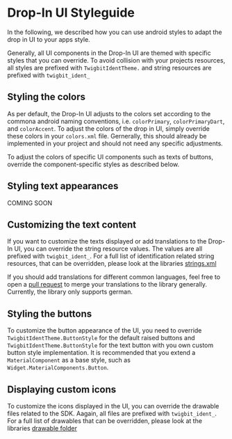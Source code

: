 # Drop-In UI Styleguide

In the following, we described how you can use android styles to adapt the drop in UI to your apps style. 

Generally, all UI components in the Drop-In UI are themed with specific styles that you can override. 
To avoid collision with your projects resources, all styles are prefixed with `TwigbitIdentTheme.` and string resources are prefixed with `twigbit_ident_`

## Styling the colors 

As per default, the Drop-In UI adjusts to the colors set according to the commona android naming conventions, i.e. `colorPrimary`, `colorPrimaryDart`, and `colorAccent`. 
To adjust the colors of the drop in UI, simply override these colors in your `colors.xml` file.
Gernerally, this should already be implemented in your project and should not need any specific adjustments. 
 
To adjust the colors of specific UI components such as texts of buttons, override the component-specific styles as described below. 

## Styling text appearances

COMING SOON

## Customizing the text content

If you want to customize the texts displayed or add translations to the Drop-In UI, you can override the string resource values.
The values are all prefixed with `twigbit_ident_`. 
For a full list of identification related string resources, that can be overridden, please look at the libraries [strings.xml](../identsdk/src/main/res/values/strings.xml)

If you should add translations for different common languages, feel free to open a [pull request](https://github.com/twigbit/ident-sdk/pulls) to merge your translations to the library generally. Currently, the library only supports german.

## Styling the buttons 

To customize the button appearance of the UI, you need to override `TwigbitIdentTheme.ButtonStyle` for the default raised buttons and `TwigbitIdentTheme.ButtonStyle` for the text button with you own custom button style implementation. 
It is recommended that you extend a `MaterialComponent` as a base style, such as `Widget.MaterialComponents.Button`. 

##  Displaying custom icons

To customize the icons displayed in the UI, you can override the drawable files related to the SDK. 
Aagain, all files are prefixed with `twigbit_ident_`. 
For a full list of drawables that can be overridden, please look at the libraries [drawable folder](../identsdk/src/main/res/drawable/)
